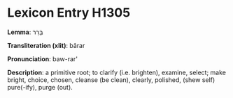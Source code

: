 # Lexicon Entry H1305

**Lemma**: בָּרַר

**Transliteration (xlit)**: bârar

**Pronunciation**: baw-rar'

**Description**:
a primitive root; to clarify (i.e. brighten), examine, select; make bright, choice, chosen, cleanse (be clean), clearly, polished, (shew self) pure(-ify), purge (out).
